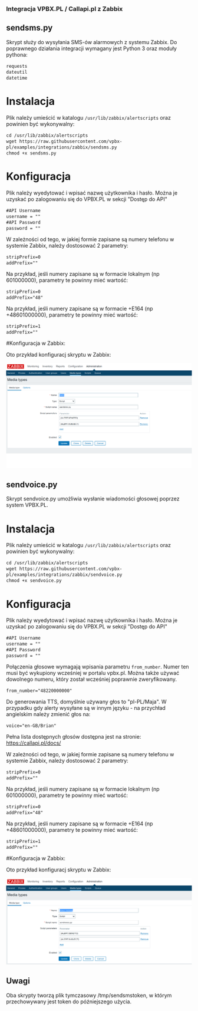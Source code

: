 ### Integracja VPBX.PL / Callapi.pl z Zabbix

## sendsms.py

Skrypt służy do wysyłania SMS-ów alarmowych z systemu Zabbix.
Do poprawnego działania integracji wymagany jest Python 3 oraz moduły pythona:

```
requests
dateutil
datetime
```

# Instalacja

Plik należy umieścić w katalogu `/usr/lib/zabbix/alertscripts` oraz powinien być wykonywalny:

```
cd /usr/lib/zabbix/alertscripts
wget https://raw.githubusercontent.com/vpbx-pl/examples/integrations/zabbix/sendsms.py
chmod +x sendsms.py
```


# Konfiguracja

Plik należy wyedytować i wpisać nazwę użytkownika i hasło. Można je uzyskać po zalogowaniu się do VPBX.PL w sekcji "Dostęp do API"

```
#API Username
username = ""
#API Password
password = ""
```

W zależności od tego, w jakiej formie zapisane są numery telefonu w systemie Zabbix, należy dostosować 2 parametry:

```
stripPrefix=0
addPrefix=""
```

Na przykład, jeśli numery zapisane są w formacie lokalnym (np 601000000), parametry te powinny mieć wartość:
```
stripPrefix=0
addPrefix="48"
```

Na przykład, jeśli numery zapisane są w formacie +E164 (np +48601000000), parametry te powinny mieć wartość:
```
stripPrefix=1
addPrefix=""
```

#Konfiguracja w Zabbix:

Oto przykład konfiguracj skryptu w Zabbix:

![Zabbix](img/zabbix.png)



## sendvoice.py


Skrypt sendvoice.py umożliwia wysłanie wiadomości głosowej poprzez system VPBX.PL. 

 # Instalacja

Plik należy umieścić w katalogu `/usr/lib/zabbix/alertscripts` oraz powinien być wykonywalny:

```
cd /usr/lib/zabbix/alertscripts
wget https://raw.githubusercontent.com/vpbx-pl/examples/integrations/zabbix/sendvoice.py
chmod +x sendvoice.py
```

# Konfiguracja

Plik należy wyedytować i wpisać nazwę użytkownika i hasło. Można je uzyskać po zalogowaniu się do VPBX.PL w sekcji "Dostęp do API"

```
#API Username
username = ""
#API Password
password = ""
```

Połączenia głosowe wymagają wpisania parametru `from_number`. Numer ten musi być wykupiony wcześniej w portalu vpbx.pl. Można także używać dowolnego numeru, który został wcześniej poprawnie zweryfikowany.
```
from_number="48220000000"
```


Do generowania TTS, domyślnie używany głos to "pl-PL/Maja". W przypadku gdy alerty wysyłane są w innym języku - na przychład angielskim należy zmienić głos na:

```
voice="en-GB/Brian"
```
Pełna lista dostępnych głosów dostępna jest na stronie: https://callapi.pl/docs/



W zależności od tego, w jakiej formie zapisane są numery telefonu w systemie Zabbix, należy dostosować 2 parametry:

```
stripPrefix=0
addPrefix=""
```

Na przykład, jeśli numery zapisane są w formacie lokalnym (np 601000000), parametry te powinny mieć wartość:
```
stripPrefix=0
addPrefix="48"
```

Na przykład, jeśli numery zapisane są w formacie +E164 (np +48601000000), parametry te powinny mieć wartość:
```
stripPrefix=1
addPrefix=""
```

#Konfiguracja w Zabbix:

Oto przykład konfiguracj skryptu w Zabbix:

![Zabbix Voice](img/zabbix_voice.png)


## Uwagi

Oba skrypty tworzą plik tymczasowy /tmp/sendsmstoken, w którym przechowywany jest token do późniejszego użycia.
